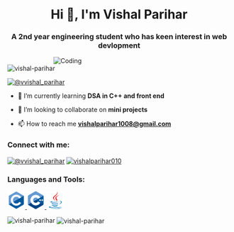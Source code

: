 <h1 align="center">Hi 👋, I'm Vishal Parihar</h1>
<h3 align="center">A 2nd year engineering student who has keen interest in web devlopment</h3>
<img align="right" alt="Coding" width="400" src="https://media3.giphy.com/media/qgQUggAC3Pfv687qPC/giphy.gif?cid=ecf05e47bvbzxhp06fjjx3rfiky3wgphdzuzorbnx91t7acn&ep=v1_gifs_search&rid=giphy.gif&ct=g"

<p align="left"> <img src="https://komarev.com/ghpvc/?username=vishal-parihar&label=Profile%20views&color=0e75b6&style=flat" alt="vishal-parihar" /> </p>

<p align="left"> <a href="https://twitter.com/@vvishal_parihar" target="blank"><img src="https://img.shields.io/twitter/follow/@vvishal_parihar?logo=twitter&style=for-the-badge" alt="@vvishal_parihar" /></a> </p>

- 🌱 I’m currently learning **DSA in C++ and front end**

- 👯 I’m looking to collaborate on **mini projects**

- 📫 How to reach me **vishalparihar1008@gmail.com**

<h3 align="left">Connect with me:</h3>
<p align="left">
<a href="https://twitter.com/@vvishal_parihar" target="blank"><img align="center" src="https://raw.githubusercontent.com/rahuldkjain/github-profile-readme-generator/master/src/images/icons/Social/twitter.svg" alt="@vvishal_parihar" height="30" width="40" /></a>
<a href="https://instagram.com/vishalparihar010" target="blank"><img align="center" src="https://raw.githubusercontent.com/rahuldkjain/github-profile-readme-generator/master/src/images/icons/Social/instagram.svg" alt="vishalparihar010" height="30" width="40" /></a>
</p>

<h3 align="left">Languages and Tools:</h3>
<p align="left"> <a href="https://www.cprogramming.com/" target="_blank" rel="noreferrer"> <img src="https://raw.githubusercontent.com/devicons/devicon/master/icons/c/c-original.svg" alt="c" width="40" height="40"/> </a> <a href="https://www.w3schools.com/cpp/" target="_blank" rel="noreferrer"> <img src="https://raw.githubusercontent.com/devicons/devicon/master/icons/cplusplus/cplusplus-original.svg" alt="cplusplus" width="40" height="40"/> </a> <a href="https://www.java.com" target="_blank" rel="noreferrer"> <img src="https://raw.githubusercontent.com/devicons/devicon/master/icons/java/java-original.svg" alt="java" width="40" height="40"/> </a> </p>

<p><img align="left" src="https://github-readme-stats.vercel.app/api/top-langs?username=vishal-parihar&show_icons=true&locale=en&layout=compact" alt="vishal-parihar" /></p>

<p>&nbsp;<img align="center" src="https://github-readme-stats.vercel.app/api?username=vishal-parihar&show_icons=true&locale=en" alt="vishal-parihar" /></p>
